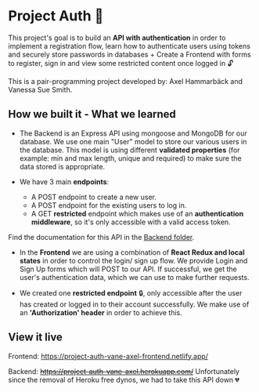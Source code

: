 # Project Auth 🔐

This project's goal is to build an **API with authentication** in order to implement a registration flow, learn how to authenticate users using tokens and securely store passwords in databases + Create a Frontend with forms to register, sign in and view some restricted content once logged in 🔓

This is a pair-programming project developed by: Axel Hammarbäck and Vanessa Sue Smith.

## How we built it - What we learned

- The Backend is an Express API using mongoose and MongoDB for our database.
We use one main "User" model to store our various users in the database. This model is using different **validated properties** (for example: min and max length, unique and required) to make sure the data stored is appropriate.

- We have 3 main **endpoints**:
  - A POST endpoint to create a new user.
  - A POST endpoint for the existing users to log in.
  - A GET **restricted** endpoint which makes use of an **authentication middleware**, so it's only accessible with a valid access token.

Find the documentation for this API in the <a href="https://github.com/VanessaSue27/project-auth/tree/master/backend#project-auth-api--backend">Backend folder</a>.

- In the **Frontend** we are using a combination of **React Redux and local states** in order to control the login/ sign up flow.
We provide Login and Sign Up forms which will POST to our API. If successful, we get the user's authentication data, which we can use to make further requests.

- We created one **restricted endpoint** 🔒, only accessible after the user has created or logged in to their account successfully. We make use of an **'Authorization' header** in order to achieve this.

## View it live

Frontend: https://project-auth-vane-axel-frontend.netlify.app/

Backend: ~~https://project-auth-vane-axel.herokuapp.com/~~ Unfortunately since the removal of Heroku free dynos, we had to take this API down 💔
